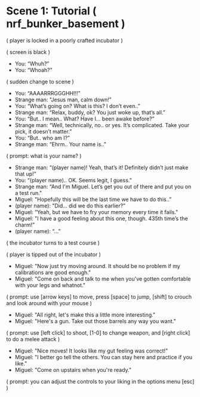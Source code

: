 Scene 1: Tutorial ( nrf_bunker_basement )
=====

( player is locked in a poorly crafted incubator )

( screen is black )

- You: “Whuh?”
- You: “Whoah?”

( sudden change to scene )

- You: “AAAARRRGGGHH!!!”
- Strange man: "Jesus man, calm down!”
- You: “What’s going on? What is this? I don’t even..”
- Strange man: “Relax, buddy, ok? You just woke up, that’s all.”
- You: “But.. I mean.. What? Have I... been awake before?”
- Strange man: “Well, technically, no.. or yes. It’s complicated. Take your pick, it doesn’t matter.”
- You: “But.. who am I?”
- Strange man: “Ehrm.. Your name is..”

( prompt: what is your name? )

- Strange man: “(player name)! Yeah, that’s it! Definitely didn’t just make that up!”
- You: “(player name).. OK. Seems legit, I guess.”
- Strange man: “And I'm Miguel. Let’s get you out of there and put you on a test run."
- Miguel: "Hopefully this will be the last time we have to do this..”
- (player name): "Did... did we do this earlier?”
- Miguel: “Yeah, but we have to fry your memory every time it fails."
- Miguel: "I have a good feeling about this one, though. 435th time’s the charm!”
- (player name): “...”

( the incubator turns to a test course )

( player is tipped out of the incubator )

- Miguel: "Now just try moving around. It should be no problem if my calibrations are good enough."
- Miguel: "Come on back and talk to me when you've gotten comfortable with your legs and whatnot."

( prompt: use [arrow keys] to move, press [space] to jump, [shift] to crouch and look around with your mouse )

- Miguel: "All right, let's make this a little more interesting."
- Miguel: "Here's a gun. Take out those barrels any way you want."

( prompt: use [left click] to shoot, [1-0] to change weapon, and [right click] to do a melee attack )

- Miguel: "Nice moves! It looks like my gut feeling was correct!"
- Miguel: "I better go tell the others. You can stay here and practice if you like."
- Miguel: "Come on upstairs when you're ready."

( prompt: you can adjust the controls to your liking in the options menu [esc] )
